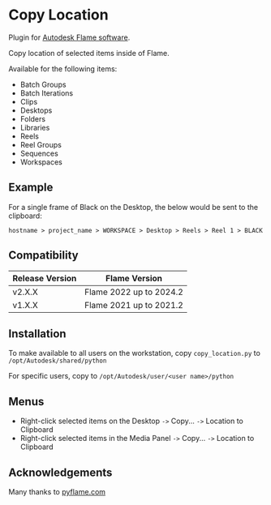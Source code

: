 # Copy Location

Plugin for [Autodesk Flame software](http://www.autodesk.com/products/flame).

Copy location of selected items inside of Flame.

Available for the following items:
 - Batch Groups
 - Batch Iterations
 - Clips
 - Desktops
 - Folders
 - Libraries
 - Reels
 - Reel Groups
 - Sequences
 - Workspaces

## Example
For a single frame of Black on the Desktop, the below would be sent to the clipboard:

`hostname > project_name > WORKSPACE > Desktop > Reels > Reel 1 > BLACK`

## Compatibility
|Release Version|Flame Version|
|---|---|
|v2.X.X|Flame 2022 up to 2024.2|
|v1.X.X|Flame 2021 up to 2021.2|

## Installation
To make available to all users on the workstation, copy `copy_location.py` to `/opt/Autodesk/shared/python`

For specific users, copy to `/opt/Autodesk/user/<user name>/python`

## Menus
- Right-click selected items on the Desktop `->` Copy... `->` Location to Clipboard
- Right-click selected items in the Media Panel `->` Copy... `->` Location to Clipboard

## Acknowledgements
Many thanks to [pyflame.com](http://www.pyflame.com)
